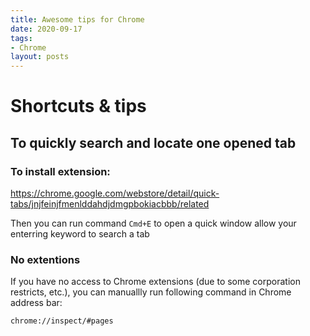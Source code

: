 ```yaml
---
title: Awesome tips for Chrome
date: 2020-09-17
tags:
- Chrome
layout: posts
---
```


# Shortcuts & tips

## To quickly search and locate one opened tab
### To install extension: 
https://chrome.google.com/webstore/detail/quick-tabs/jnjfeinjfmenlddahdjdmgpbokiacbbb/related

Then you can run command `Cmd+E` to open a quick window allow your enterring keyword to search a tab

### No extentions
If you have no access to Chrome extensions (due to some corporation restricts, etc.), you can manuallly run following command in Chrome address bar:

```bash
chrome://inspect/#pages
```

